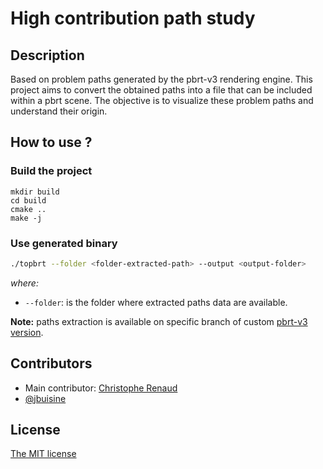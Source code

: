 # High contribution path study

## Description

Based on problem paths generated by the pbrt-v3 rendering engine. This project aims to convert the obtained paths into a file that can be included within a pbrt scene. The objective is to visualize these problem paths and understand their origin.

## How to use ?

### Build the project
```
mkdir build
cd build
cmake ..
make -j
```

### Use generated binary 
```bash
./topbrt --folder <folder-extracted-path> --output <output-folder>
```

_where:_
- `--folder`: is the folder where extracted paths data are available.

**Note:** paths extraction is available on specific branch of custom [pbrt-v3 version](https://github.com/prise-3d/pbrt-v3/tree/feature/rayStudy).

## Contributors

- Main contributor: [Christophe Renaud](https://www-lisic.univ-littoral.fr/article50-membre-39.html)
- [@jbuisine](https://github.com/jbuisine)

## License

[The MIT license](LICENSE)